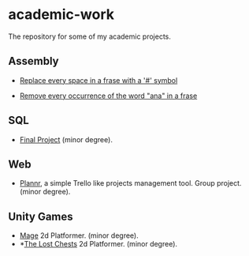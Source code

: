 # academic-work
The repository for some of my academic projects.


## Assembly

  - [Replace every space in a frase with a '#' symbol](https://github.com/joao-neves95/Exercises_Challenges_Courses/blob/master/academic-work/Assembly/Ficha003_Assembly8086_ex001.asm)

  - [Remove every occurrence of the word "ana" in a frase](https://github.com/joao-neves95/Exercises_Challenges_Courses/blob/master/academic-work/Assembly/Ficha003_Assembly8086_ex002.asm)


## SQL

  - [Final Project](https://github.com/joao-neves95/Exercises_Challenges_Courses/tree/master/academic-work/SQL_FinalProject) (minor degree).


## Web

  - [Plannr](https://github.com/joao-neves95/Exercises_Challenges_Courses/tree/master/academic-work/Web/plannr), a simple Trello like projects management tool. Group project. (minor degree).


## Unity Games

  - [Mage](https://github.com/joao-neves95/Exercises_Challenges_Courses/tree/master/academic-work/Unity/1_Mage) 2d Platformer. (minor degree).
  - *[The Lost Chests](https://github.com/joao-neves95/Exercises_Challenges_Courses/tree/master/academic-work/Unity/TheLostChests) 2d Platformer. (minor degree).
